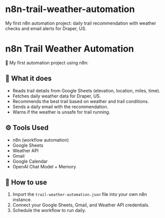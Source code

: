 # n8n-trail-weather-automation
My first n8n automation project: daily trail recommendation with weather checks and email alerts for Draper, US.

# n8n Trail Weather Automation

🚀 My first automation project using n8n:

## 📌 What it does
- Reads trail details from Google Sheets (elevation, location, miles, time).  
- Fetches daily weather data for Draper, US.  
- Recommends the best trail based on weather and trail conditions.  
- Sends a daily email with the recommendation.  
- Warns if the weather is unsafe for trail running.  

## ⚙️ Tools Used
- n8n (workflow automation)  
- Google Sheets  
- Weather API  
- Gmail  
- Google Calendar  
- OpenAI Chat Model + Memory  

## 🚀 How to use
1. Import the `trail-weather-automation.json` file into your own n8n instance.  
2. Connect your Google Sheets, Gmail, and Weather API credentials.  
3. Schedule the workflow to run daily.  
